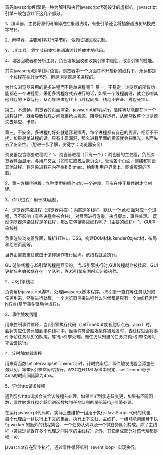 <!--
 * @Author: matiastang
 * @Date: 2022-07-18 10:38:51
 * @LastEditors: matiastang
 * @LastEditTime: 2022-07-18 10:39:44
 * @FilePath: /matias-javaScript/md/浏览器进程和线程.md
 * @Description: 浏览器进程和线程
-->
首先javascript引擎是一种为解释和执行javascript代码设计的虚拟机，javascript引擎一般包含以下这几个部分。

1、编译器，主要将源代码编译成抽象语法树，有些引擎还会将抽象语法树转换成字节码。

2、解释器，主要解释执行字节码，依赖垃圾回收机制。

3、JIT工具，将字节码或抽象语法树转换成本地代码。

4、垃圾回收器和分析工具，负责垃圾回收和收集引擎中信息，改善引擎的性能。

其次javascript是单线程语言，浏览器中一个页面在不开启新的线程下，永远都是一个线程在执行js代码。但是浏览器是多进程的。

为什么浏览器采用的是多进程而不是单进程呢？
第一，不稳定，浏览器的所有功能都在一个进程里，采用多线程方式去进行的话，如果一个线程崩毁，就会影响其他线程的正常运行，从而导致进程终止（线程同步、线程不安全、线程死锁）。

第二，不流畅，浏览器的页面渲染、javascript解释运行，插件等功能都在同一个进程进行，就会导致线程之间互相抢占资源，阻塞线程运行，从而导致整个浏览器失去响应、卡顿。

第三，不安全，多进程的好处就是容易隔离，每个进程都有自己的资源，相互不干扰，如果是单进程的话，只有出现漏洞，那么进程里面的资源就会被曝光，从而失去了安全性。（想进一步了解，关键字：浏览器安全）

浏览器包含哪些进程呢？
1、浏览器进程（只有一个）：浏览器的主进程，负责浏览器界面显示，与用户交互（如前进或者后退页面）、管理各个页面，创建和销毁其他进程、将渲染进程在内存得到Bitmap，绘制到用户界面上、网络资源的下载。

2、第三方插件进程：每种类型的插件对应一个进程，只有在使用插件时才会创建。

3、GPU进程：用于3D绘制。

4、浏览器渲染进程（浏览器内核）：内部是多线程，默认一个tab页面对应一个进程，互不影响（有些进程会被合并），对页面进行渲染，执行脚本，事件处理。
既然浏览器渲染进程是多线程，那么它包括哪些线程呢？（主要的线程）
1、GUI渲染线程

负责渲染浏览器界面，解析HTML，CSS，构建DOM树和RenderObject树，布局和绘制页面等。

当界面需要重绘或由于某种操作进行回流，该线程就会执行。

GUI渲染线程与JS引擎线程是互斥的，当JS引擎执行时,GUI线程就会被挂起，GUI更新任务会被保存在一个队列，等JS引擎空闲时立刻被执行。

2、JS引擎线程

负责解析javascript脚本，处理javascript脚本程序。JS引擎一直在等任务队列的任务到来，然后进行处理，一个浏览器渲染进程什么时候都是只有一个js线程运行js程序(基于事件驱动单线程)。

3、事件触发线程

用来控制事件循环，当js引擎执行代码（setTimeOut或者鼠标点击、ajax）时，会将对应任务添加到事件线程中，当事件符合触发条件被触发时，该线程就会将事件添加任务队列的队尾，等待js引擎处理，而任务队列里的任务只有js引擎空闲时才会去执行。

4、定时触发器线程

用来帮函数setInterval与setTimeout计时，计时完毕后，事件触发线程会添加任务队列，等带js引擎空闲时执行。W3C在HTML标准中规定，setTimeout低于4ms的时间间隔算为4ms。

5、异步http请求线程

遇到异步http请求会交给该线程去处理，如果监听到状态码变更，如果有回调函数，事件触发线程会将回调函数放到任务队列的尾部等待js引擎处理。

在运行javascript代码时，实际上要维护一组用于执行 JavaScript 代码的代理，每个代理由一组执行上下文的集合、执行上下文栈、主线程、一组可能创建用于执行 worker 的额外的线程集合、一个任务队列以及一个微任务队列构成。除了主线程（某些浏览器在多个代理之间共享的主线程）之外，其它组成部分对该代理都是唯一的。

javascript存在异步执行，通过事件循环机制（event loop）实现执行。
